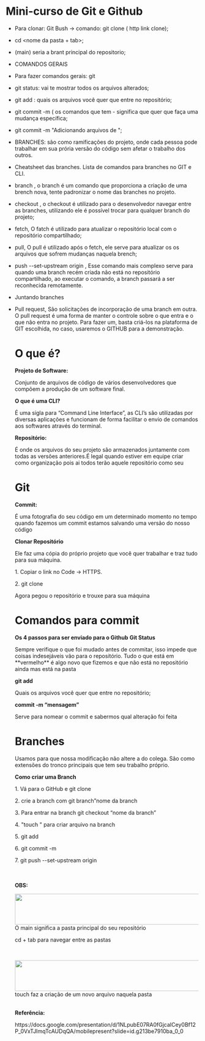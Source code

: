 # Mini-curso de Git e Github


- Para clonar: Git Bush -> comando: git clone ( http link clone);
- cd <nome da pasta + tab>;
- (main) seria a brant principal do repositorio;
  
- COMANDOS GERAIS
- Para fazer comandos gerais: git <comando>
- git status: vai te mostrar todos os arquivos alterados;
- git add <arquivo>: quais os arquivos você quer que entre no repositório;
- git commit -m ( os comandos que tem - significa que quer que faça uma mudança específica;
- git commit -m "Adicionando arquivos de ";

- BRANCHES: são como ramificações do projeto, onde cada pessoa pode trabalhar em sua prória versão do código sem afetar o trabalho dos outros.
- Cheatsheet das branches. Lista de comandos para branches no GIT e CLI.
- branch <nome da branch>, o branch é um comando que proporciona a criação de uma brench nova, tente padronizar o nome das branches no projeto.
- checkout <nome da branch>, o checkout é utilizado para o desenvolvedor navegar entre as branches, utilizando ele é possível trocar para qualquer branch do projeto;
- fetch, O fatch é utilizado para atualizar o repositório local com o repositório compartilhado;
- pull, O pull é utilizado após o fetch, ele serve para atualizar os os arquivos que sofrem mudanças naquela brench;
- push --set-upstream origin <nome da branch>, Esse comando mais complexo serve para quando uma branch recém criada não está no repositório compartilhado, ao executar o comando, a branch passará a ser reconhecida remotamente.
- Juntando branches
- Pull request, São solicitações de incorporação de uma branch em outra. O pull request é uma forma de manter o controle sobre o que entra e o que não entra no projeto. Para fazer um, basta criá-los na plataforma de GIT escolhida, no caso, usaremos o GITHUB para a demonstração.

  <h1> O que é? </h1>
  <strong> Projeto de Software: </strong>
  <p> Conjunto de arquivos de código de vários desenvolvedores que compõem a produção de um software final. </p>
  <strong>O que é uma CLI?</strong>
  <p> É uma sigla para “Command Line Interface”, as CLI’s são utilizadas por diversas aplicações e funcionam de forma facilitar o envio de comandos aos softwares através do terminal. </p>
  <strong>Repositório:</strong>
  <p> É onde os arquivos do seu projeto são armazenados juntamente com todas as versões anteriores.É legal quando estiver em equipe criar como organização pois ai todos terão aquele repositório como seu </p>
  
  <h1> Git </h1>
  <strong> Commit:</strong>
  <p> É uma fotografia do seu código em um determinado momento no tempo quando fazemos um commit estamos salvando uma versão do nosso código </p>
  <p><strong>Clonar Repositório</strong></p>
  <p> Ele faz uma cópia do próprio projeto que você quer trabalhar e traz tudo para sua máquina. </p>
  <p> 1. Copiar o link no Code -> HTTPS.</p>
  <p> 2. git clone <url> </p>
  <p> Agora pegou o repositório e trouxe para sua máquina </p>
  
  <h1> Comandos para commit </h1>
  <strong> Os 4 passos para ser enviado para o Github</strong> 
  <strong> Git Status </strong>
  <p> Sempre verifique o que foi mudado antes de commitar, isso impede que coisas indesejáveis vão para o repositório. Tudo o que está em **vermelho** é algo novo que fizemos e que não está no repositório ainda mas está na pasta</p>
  <strong> git add <nome do arquivo> </strong>
  <p> Quais os arquivos você quer que entre no repositório;</p>
  <strong> commit -m “mensagem” </strong>
  <p> Serve para nomear o commit e sabermos qual alteração foi feita </p>
  
  <h1> Branches </h1>
  <p> Usamos para que nossa modificação não altere a do colega. São como extensões do tronco principais que tem seu trabalho próprio. </p>
  <strong> Como criar uma Branch  </strong>
  <p>1. Vá para o GitHub  e git clone </p>
  <p>2. crie a branch com git branch”nome da branch </p>
  <p>3. Para entrar na branch git checkout “nome da branch” </p>
  <p>4. "touch <nome do arquivo>" para criar arquivo na branch </p>
  <p>5. git add </p>
  <p>6. git commit -m</p>
  <p>7. git push --set-upstream origin </p>
  <br>
  <br>
  <strong> OBS: </strong>
  <br>
  <p><img align="left"  height="80" width="600" src="https://dune-soprano-18f.notion.site/image/https%3A%2F%2Fs3-us-west-2.amazonaws.com%2Fsecure.notion-static.com%2F7f5de5cc-df04-480d-8e30-85834f37e3d0%2FUntitled.png?id=1e88ae50-a555-4084-ba17-748505801502&table=block&spaceId=d742f9fe-0c3e-4980-888f-b424ff5cf418&width=820&userId=&cache=v2"></p>
  <p> O main significa a pasta principal do seu repositório</p>
  <p>cd + tab para navegar entre as pastas</p>
  <br>
  <p><img align="left" height="80" width="600" src="https://dune-soprano-18f.notion.site/image/https%3A%2F%2Fs3-us-west-2.amazonaws.com%2Fsecure.notion-static.com%2Feb6236e9-9f48-4b5b-afe4-9e027aa31026%2FUntitled.png?id=34ea8a2c-a113-4d3d-be6e-bb868e2f7afd&table=block&spaceId=d742f9fe-0c3e-4980-888f-b424ff5cf418&width=820&userId=&cache=v2"></p>
  <p>touch faz a criação de um novo arquivo naquela pasta</p>
    <br>
    <strong> Referência: </strong>
    <p>https://docs.google.com/presentation/d/1NLpubE07RA0fGjcaICey0Bf12P_0VxTJImqTcAUDqQA/mobilepresent?slide=id.g213be7910ba_0_0</p>
  
  
  
  
  
   
  
